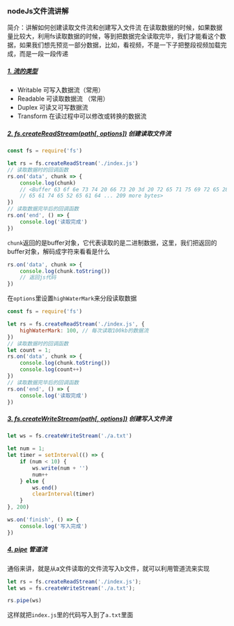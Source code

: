 ### nodeJs文件流讲解

简介：讲解如何创建读取文件流和创建写入文件流
在读取数据的时候，如果数据量比较大，利用fs读取数据的时候，等到把数据完全读取完毕，我们才能看这个数据，如果我们想先预览一部分数据，比如，看视频，不是一下子把整段视频加载完成，而是一段一段传递<br>

##### [1. 流的类型](http://nodejs.cn/api/stream.html#stream_types_of_streams)

- Writable 可写入数据流（常用）
- Readable 可读取数据流 （常用）
- Duplex 可读又可写数据流
- Transform 在读过程中可以修改或转换的数据流

##### [2. fs.createReadStream(path[, options])](http://nodejs.cn/api/fs.html#fs_fs_createreadstream_path_options) 创建读取文件流

```js
const fs = require('fs')

let rs = fs.createReadStream('./index.js')
// 读取数据时的回调函数
rs.on('data', chunk => {
    console.log(chunk)
    // <Buffer 63 6f 6e 73 74 20 66 73 20 3d 20 72 65 71 75 69 72 65 28 27 66 73 27 29 0d 0a 0d 0a 6c 65 74 20 72 73 20 3d 20 66 73 2e 63 72 
    // 65 61 74 65 52 65 61 64 ... 209 more bytes>
})
// 读取数据完毕后的回调函数
rs.on('end', () => {
    console.log('读取完成')
})
```
`chunk`返回的是buffer对象，它代表读取的是二进制数据，这里，我们把返回的buffer对象，解码成字符来看看是什么
```js
rs.on('data', chunk => {
    console.log(chunk.toString())
    // 返回js代码
})
```
在`options`里设置`highWaterMark`来分段读取数据
```js
const fs = require('fs')

let rs = fs.createReadStream('./index.js', {
    highWaterMark: 100, // 每次读取100kb的数据流
})
// 读取数据时的回调函数
let count = 1;
rs.on('data', chunk => {
    console.log(chunk.toString())
    console.log(count++)
})
// 读取数据完毕后的回调函数
rs.on('end', () => {
    console.log('读取完成')
})
```

##### [3. fs.createWriteStream(path[, options])](http://nodejs.cn/api/fs.html#fs_fs_createwritestream_path_options) 创建写入文件流

```js
let ws = fs.createWriteStream('./a.txt')

let num = 1;
let timer = setInterval(() => {
    if (num < 10) {
        ws.write(num + '')
        num++
    } else {
        ws.end()
        clearInterval(timer)
    }
}, 200)

ws.on('finish', () => {
    console.log('写入完成')
})
```

##### [4. pipe](http://nodejs.cn/api/stream.html#stream_event_pipe) 管道流

通俗来讲，就是从a文件读取的文件流写入b文件，就可以利用管道流来实现
```js
let rs = fs.createReadStream('./index.js');
let ws = fs.createWriteStream('./a.txt');

rs.pipe(ws)
```
这样就把`index.js`里的代码写入到了`a.txt`里面